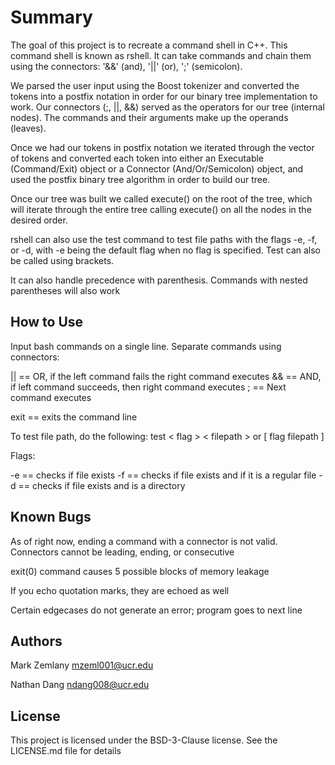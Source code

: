 # Summary

The goal of this project is to recreate a command shell in C++. This command shell is known as rshell. It can take commands and chain them using the connectors: '&&' (and), '||' (or), ';' (semicolon). 

We parsed the user input using the Boost tokenizer and converted the tokens into a postfix notation in order for our binary tree implementation to work. Our connectors (;, ||, &&) served as the operators for our tree (internal nodes). The commands and their arguments make up the operands (leaves).

Once we had our tokens in postfix notation we iterated through the vector of tokens and converted each token into either an Executable (Command/Exit) object or a Connector (And/Or/Semicolon) object, and used the postfix binary tree algorithm in order to build our tree.  

Once our tree was built we called execute() on the root of the tree, which will iterate through the entire tree calling execute() on all the nodes in the desired order.  

rshell can also use the test command to test file paths with the flags -e, -f, or -d, with -e being the default flag when no flag is specified.  Test can also be called using brackets.   

It can also handle precedence with parenthesis. Commands with nested parentheses will also work


## How to Use

Input bash commands on a single line. Separate commands using connectors:

|| == OR, if the left command fails the right command executes
&& == AND, if left command succeeds, then right command executes
; == Next command executes

exit == exits the command line

To test file path, do the following:
test < flag > < filepath > or [ flag filepath ] 

Flags:

-e == checks if file exists
-f == checks if file exists and if it is a regular file
-d == checks if file exists and is a directory

## Known Bugs

As of right now, ending a command with a connector is not valid. Connectors cannot be leading, ending, or consecutive

exit(0) command causes 5 possible blocks of memory leakage

If you echo quotation marks, they are echoed as well

Certain edgecases do not generate an error; program goes to next line


## Authors

Mark Zemlany
mzeml001@ucr.edu

Nathan Dang
ndang008@ucr.edu

## License

This project is licensed under the BSD-3-Clause license. See the LICENSE.md file for details


